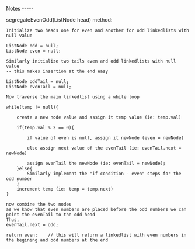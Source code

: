 Notes -----

segregateEvenOdd(ListNode head) method:

    Initialize two heads one for even and another for odd linkedlists with null value

    ListNode odd = null;
    ListNode even = null;

    Similarly initialize two tails even and odd linkedlists with null value
    -- this makes insertion at the end easy

    ListNode oddTail = null;
    ListNode evenTail = null;

    Now traverse the main linkedlist using a while loop

    while(temp != null){

        create a new node value and assign it temp value (ie: temp.val)

        if(temp.val % 2 == 0){

            if value of even is null, assign it newNode (even = newNode)

            else assign next value of the evenTail (ie: evenTail.next = newNode)

            assign evenTail the newNode (ie: evenTail = newNode);
        }else{
            Similarly implement the "if condition - even" steps for the odd number
        }
        increment temp (ie: temp = temp.next)
    }

    now combine the two nodes
    as we know that even numbers are placed before the odd numbers we can point the evenTail to the odd head
    Thus,
    evenTail.next = odd;

    return even;    // this will return a linkedlist with even numbers in the begining and odd numbers at the end
